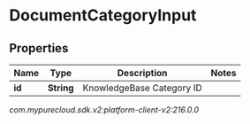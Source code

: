 # DocumentCategoryInput


## Properties

| Name | Type | Description | Notes |
| ------------ | ------------- | ------------- | ------------- |
| **id** | **String** | KnowledgeBase Category ID |  |




_com.mypurecloud.sdk.v2:platform-client-v2:216.0.0_
